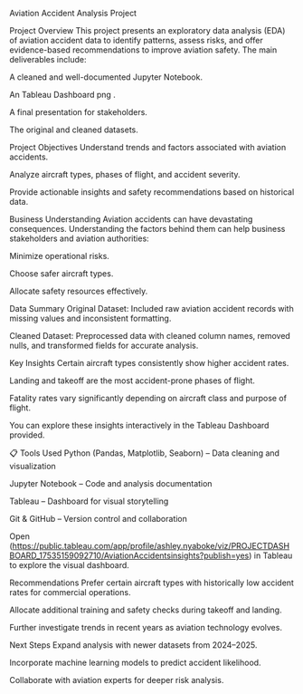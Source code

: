 Aviation Accident Analysis Project

Project Overview
This project presents an exploratory data analysis (EDA) of aviation accident data to identify patterns, assess risks, and offer evidence-based recommendations to improve aviation safety. The main deliverables include:

A cleaned and well-documented Jupyter Notebook.

An  Tableau Dashboard png .

A final presentation for stakeholders.

The original and cleaned datasets.


Project Objectives
Understand trends and factors associated with aviation accidents.

Analyze aircraft types, phases of flight, and accident severity.

Provide actionable insights and safety recommendations based on historical data.


Business Understanding
Aviation accidents can have devastating consequences. Understanding the factors behind them can help business stakeholders and aviation authorities:

Minimize operational risks.

Choose safer aircraft types.

Allocate safety resources effectively.

 
Data Summary
Original Dataset: Included raw aviation accident records with missing values and inconsistent formatting.

Cleaned Dataset: Preprocessed data with cleaned column names, removed nulls, and transformed fields for accurate analysis.

Key Insights
Certain aircraft types consistently show higher accident rates.

Landing and takeoff are the most accident-prone phases of flight.

Fatality rates vary significantly depending on aircraft class and purpose of flight.

You can explore these insights interactively in the Tableau Dashboard provided.

📋 Tools Used
Python (Pandas, Matplotlib, Seaborn) – Data cleaning and visualization

Jupyter Notebook – Code and analysis documentation

Tableau – Dashboard for visual storytelling

Git & GitHub – Version control and collaboration

Open (https://public.tableau.com/app/profile/ashley.nyaboke/viz/PROJECTDASHBOARD_17535159092710/AviationAccidentsinsights?publish=yes) in Tableau to explore the visual dashboard.

Recommendations
Prefer certain aircraft types with historically low accident rates for commercial operations.

Allocate additional training and safety checks during takeoff and landing.

Further investigate trends in recent years as aviation technology evolves.

Next Steps
Expand analysis with newer datasets from 2024–2025.

Incorporate machine learning models to predict accident likelihood.

Collaborate with aviation experts for deeper risk analysis.